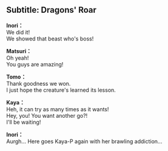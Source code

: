 # 

  
## Subtitle: Dragons' Roar
  
**Inori：**  
We did it!  
We showed that beast who's boss!  
  
**Matsuri：**  
Oh yeah!  
You guys are amazing!  
  
**Tomo：**  
Thank goodness we won.  
I just hope the creature's learned its lesson.  
  
**Kaya：**  
Heh, it can try as many times as it wants!  
Hey, you! You want another go?!  
I'll be waiting!  
  
**Inori：**  
Aurgh... Here goes Kaya-P again with her brawling addiction...  
